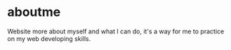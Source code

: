 # aboutme
Website more about myself and what I can do, it's a way for me to practice on my web developing skills.
